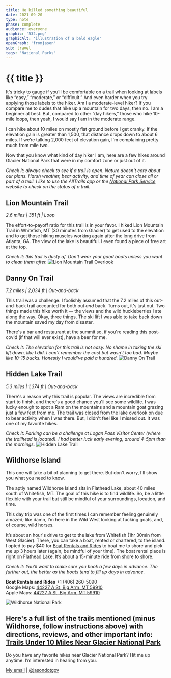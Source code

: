 ```yaml
---
title: He killed something beautiful
date: 2021-09-20
type: note
phase: complete
audience: everyone
graphic: '532.png'
graphicAlt: 'illustration of a bald eagle'
openGraph: 'fromjason'
sub: travel
tags: 'National Parks'
---
```

# {{ title }}

It's tricky to gauge if you’ll be comfortable on a trail when looking at labels like “easy,” “moderate,” or “difficult.” And even harder when you try applying those labels to the hiker. Am I a moderate-level hiker? If you compare me to dudes that hike up a mountain for two days, then no. I am a beginner at best. But, compared to other “day hikers,” those who hike 10-mile loops, then yeah, I would say I am in the moderate range. 

I can hike about 10 miles on mostly flat ground before I get cranky. If the elevation gain is greater than 1,500, that distance drops down to about 6 miles. If we’re talking 2,000 feet of elevation gain, I'm complaining pretty much from mile two. 

Now that you know what kind of day hiker I am, here are a few hikes around Glacier National Park that were in my comfort zone or just out of it. 

*Check it: always check to see if a trail is open. Nature doesn't care about our plans. Harsh weather, bear activity, and time of year can close all or part of a trail. I like to use the AllTrails app or the [National Park Service](https://www.nps.gov/glac/planyourvisit/trailstatusreports.htm) website to check on the status of a trail.* 

## Lion Mountain Trail
*2.6 miles  |  351 ft  |  Loop*

The effort-to-payoff ratio for this trail is in your favor. I hiked Lion Mountain Trail in Whitefish, MT (30 minutes from Glacier) to get used to the elevation and to get those hiking muscles working again after the long drive from Atlanta, GA. The view of the lake is beautiful. I even found a piece of free art at the top. 

*Check it: this trail is dusty af. Don't wear your good boots unless you want to clean them after.*
![Lion Mountain Trail Overlook](https://fromjason.xyz/img/IMG_2401.png)

## Danny On Trail
*7.2 miles | 2,034 ft | Out-and-back*

This trail was a challenge. I foolishly assumed that the 7.2 miles of this out-and-back trail accounted for both out *and* back. Turns out, it's just out. Two things made this hike worth it — the views and the wild huckleberries I ate along the way. Okay, three things. The ski lift I was able to take back down the mountain saved my day from disaster. 

There's a bar and restaurant at the summit so, if you're reading this post-covid (if that will ever exist), have a beer for me. 

*Check it: The elevation for this trail is not easy. No shame in taking the ski lift down, like I did. I can't remember the cost but wasn't too bad. Maybe like 10-15 bucks. Honestly I would've paid a hundred.*
![Danny On Trail](https://fromjason.xyz/img/IMG_2402.png)

## Hidden Lake Trail
*5.3 miles | 1,374 ft | Out-and-back*

There's a reason why this trail is popular. The views are incredible from start to finish, and there's a good chance you'll see some wildlife. I was lucky enough to spot a Ram on the mountains and a mountain goat grazing just a few feet from me. The trail was closed from the lake overlook on due to bear activity when I was there. But, I didn't feel like I missed out. It was one of my favorite hikes. 

*Check it: Parking can be a challenge at Logan Pass Visitor Center (where the trailhead is located). I had better luck early evening, around 4-5pm than the mornings.*
![Hidden Lake Trail ](https://fromjason.xyz/img/IMG_0181.png)

## Wildhorse Island
This one will take a bit of planning to get there. But don't worry, I'll show you what you need to know. 

The aptly named Wildhorse Island sits in Flathead Lake, about 40 miles south of Whitefish, MT. The goal of this hike is to find wildlife. So, be a little flexible with your trail but still be mindful of your surroundings, location, and time. 

This day trip was one of the first times I can remember feeling genuinely amazed; like damn, I’m here in the Wild West looking at fucking goats, and, of course, wild horses.   
  
It’s about an hour's drive to get to the lake from Whitefish (1hr 30min from West Glacier). There, you can take a boat, rented or chartered, to the island. I opted to pay $40 for [Boat Rentals and Rides](http://www.boatrentalsandrides.com/ "Boat rental to Wildhorse Island") to boat me to shore and pick me up 3 hours later (again, be mindful of your time). The boat rental place is right on Flathead Lake. It’s about a 15-minute ride from shore to shore.

*Check it: You'll want to make sure you book a few days in advance. The further out, the better as the boats tend to fill up days in advance.*  
  
**Boat Rentals and Rides**
‭+1 (406) 260-5090‬  
Google Maps: [44227 A St, Big Arm, MT 59910](https://goo.gl/maps/ip6Q1okHmx2mUzZ97)  
Apple Maps: [44227 A St, Big Arm, MT 59910](https://maps.apple.com/?address=44227%20A%20St,%20Big%20Arm,%20MT%20%2059910,%20United%20States&auid=15162802519812017722&ll=47.799324,-114.290313&lsp=9902&q=Big%20Arm%20Boat%20Rentals%20And%20Rides&_ext=ChkKBQgEEOIBCgQIBRADCgQIBhB0CgQIChAAEiYpd4mgEb3lR0Ax19tLCQKTXMA59V7GbePmR0BBrzIk7iaSXMBQAw%3D%3D&t=mhttps://maps.apple.com/?address=44227%20A%20St,%20Big%20Arm,%20MT%20%2059910,%20United%20States&auid=15162802519812017722&ll=47.799324,-114.290313&lsp=9902&q=Big%20Arm%20Boat%20Rentals%20And%20Rides&_ext=ChkKBQgEEOIBCgQIBRADCgQIBhB0CgQIChAAEiYpd4mgEb3lR0Ax19tLCQKTXMA59V7GbePmR0BBrzIk7iaSXMBQAw%3D%3D&t=m)  

![Wildhorse National Park](https://fromjason.xyz/img/IMG_2404.png)

Here's a full list of the trails mentioned (minus Wildhorse, follow instructions above) with directions, reviews, and other important info: [Trails Under 10 Miles Near Glacier National Park](https://www.alltrails.com/lists/trails-under-10-miles-near-glacier-national-park)
---- 

Do you have any favorite hikes near Glacier National Park? Hit me up anytime. I’m interested in hearing from you.

[My email](mailto:inbox@jvelazquez.email) | [@jasondotgov](https://instagram.com/jasondotgov "My Instagram")

